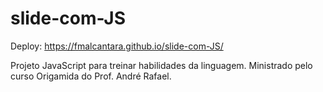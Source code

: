 # slide-com-JS
Deploy: https://fmalcantara.github.io/slide-com-JS/

Projeto JavaScript para treinar habilidades da linguagem. Ministrado pelo curso Origamida do Prof. André Rafael.
